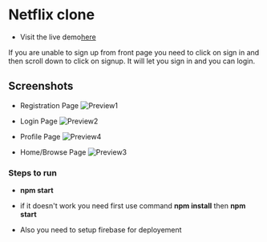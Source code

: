 # Netflix clone 
* Visit the live demo[here](https://netflix-clone-88c67.web.app/)

If you are unable to sign up from front page you need to click on sign in and then scroll down to click on signup. It will let you sign in and you can login.

## Screenshots

* Registration Page
![Preview1](preview1.JPG?raw=true)

* Login Page
![Preview2](preview2.JPG?raw=true)

* Profile Page
![Preview4](preview4.JPG?raw=true)

* Home/Browse Page
![Preview3](preview3.JPG?raw=true)

### Steps to run

* **npm start**

* if it doesn't work you need first use command
**npm install** then **npm start**

* Also you need to setup firebase for deployement 




